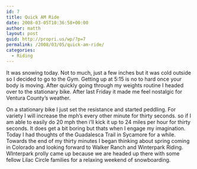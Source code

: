 ```yaml
---
id: 7
title: Quick AM Ride
date: 2008-03-05T10:36:58+00:00
author: matth
layout: post
guid: http://propri.us/wp/?p=7
permalink: /2008/03/05/quick-am-ride/
categories:
  - Riding
---
```

It was snowing today. Not to much, just a few inches but it was cold outside so I decided to go to the Gym. Getting up at 5:15 is no to hard once your body is moving. After quickly going through my weights routine I headed over to the stationary bike. After last Friday it made me feel nostalgic for Ventura County&#8217;s weather.

On a stationary bike I just set the resistance and started peddling. For variety I will increase the mph&#8217;s every other minute for thirty seconds. so if I am able to easily do 20 mph then i&#8217;ll kick it up to 24 miles per hour for thirty seconds. It does get a bit boring but thats when I engage my imagination. Today I had thoughts of the Guadalesca Trail in Sycamore for a while. Towards the end of my thirty minutes I began thinking about spring coming in Colorado and looking forward to Walker Ranch and Winterpark Riding. WInterpark prolly came up because we are headed up there with some fellow Lilac Circle families for a relaxing weekend of snowboarding.